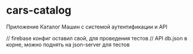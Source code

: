 # cars-catalog
Приложение Каталог Машин с системой аутентификации и API


// firebase конфиг оставил свой, для проведения тестов
// API db.json в корне, можно поднять на json-server для тестов

